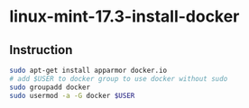 # linux-mint-17.3-install-docker

## Instruction
```bash
sudo apt-get install apparmor docker.io 
# add $USER to docker group to use docker without sudo
sudo groupadd docker
sudo usermod -a -G docker $USER
```
